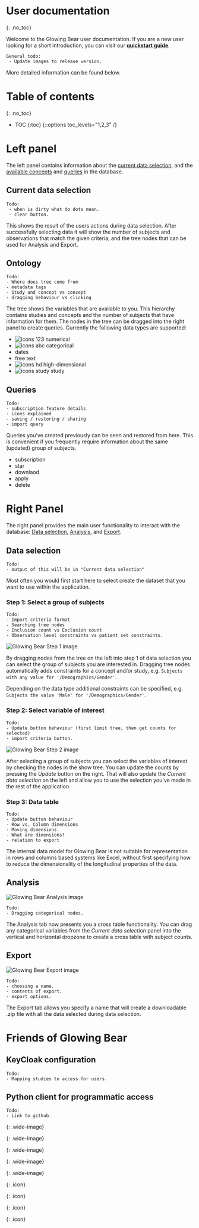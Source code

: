 # User documentation
{: .no_toc}

Welcome to the Glowing Bear user documentation. If you are a new user looking for a short introduction, 
you can visit our **[quickstart guide](/docs/quickstart)**.


```
General todo:
 - Update images to release version.
```

More detailed information can be found below.

# Table of contents
{: .no_toc}

* TOC
{:toc}
{::options toc_levels="1,2,3" /}


# Left panel
The left panel contains information about the [current data selection](#current-data-selection), 
and  the [available concepts](#ontology) and [queries](#queries) in the database.

## Current data selection

```
Todo:
 - when is dirty what do dots mean.
 - clear button.
```

This shows the result of the users actions during data selection. After successfully selecting data 
it will show the number of subjects and observations that match the given criteria, and the tree nodes
that can be used for Analysis and Export.


## Ontology
```
Todo:
- Where does tree come from
- metadata tags
- Study and concept vs concept
- dragging behaviour vs clicking
```

The tree shows the variables that are available to you. This hierarchy contains studies and concepts
and the number of subjects that have information for them. The nodes in the tree can be dragged into
the right panel to create queries. Currently the following data types are supported:

- ![icons 123][icons_123] numerical
- ![icons abc][icons_abc] categorical
- <span class="icon fa fa-calendar-o"></span> dates
- <span class="icon fa fa-newspaper-o"></span> free text
- ![icons hd][icons_hd] high-dimensional
- ![icons study][icons_study] study

## Queries

```
Todo:
- subscription feature details
- icons explained
- saving / restoring / sharing
- import query
```

Queries you've created previously can be seen and restored from here. This is convenient if you
frequently require information about the same (updated) group of subjects. 

- <span class="icon fa fa-rss"></span> subscription
- <span class="icon fa fa-star-o"></span> star
- <span class="icon fa fa-download"></span> downlaod
- <span class="icon fa fa-arrow-right"></span> apply
- <span class="icon fa fa-times"></span> delete

# Right Panel

The right panel provides the main user functionality to interact with the database:
[Data selection](#data-selection), [Analysis](#analysis), and [Export](#export).

## Data selection

```
Todo:
- output of this will be in "Current data selection"
```

Most often you would first start here to select create the dataset that you want to use within 
the application.

### Step 1: Select a group of subjects

```
Todo:
- Import criteria format
- Searching tree nodes
- Inclusion count vs Exclusion count
- Observation level constraints vs patient set constraints.
```


![Glowing Bear Step 1 image][gb_step1]

By dragging nodes from the tree on the left into step 1 of data selection you can select the group
of subjects you are interested in. Dragging tree nodes automatically adds constraints for a concept and/or study, 
e.g. ``Subjects with any value for '/Demographics/Gender'``.

Depending on the data type additional constraints can be specified, e.g. ``Subjects the value 'Male' for '/Demographics/Gender'``.

### Step 2: Select variable of interest

```
Todo:
- Update button behaviour (first limit tree, then get counts for selected)
- import criteria button.
```

![Glowing Bear Step 2 image][gb_step2]

After selecting a group of subjects you can select the variables of interest by checking the nodes in the 
show tree. You can update the counts by pressing the *Update* button on the right. That will also 
update the *Current data selection* on the left and allow you to use the selection you've made in the
rest of the application.

### Step 3: Data table

```
Todo:
- Update button behaviour
- Row vs. Column dimensions
- Moving dimensions.
- What are dimensions?
- relation to export
```

The internal data model for Glowing Bear is not suitable for representation in rows and columns based 
systems like Excel, without first specifying how to reduce the dimensionality of the 
longitudinal properties of the data.

## Analysis
![Glowing Bear Analysis image][gb_analysis]

```
Todo:
- Dragging categorical nodes.
```

The Analysis tab now presents you a cross table functionality. You can drag any categorical variables from
the *Current data selection* panel into the vertical and horizontal dropzone to create a cross table with 
subject counts.

## Export
![Glowing Bear Export image][gb_export]

```
Todo:
- choosing a name.
- contents of export.
- export options.
```

The Export tab allows you specify a name that will create a downloadable .zip file with all the data selected
during data selection.


# Friends of Glowing Bear

## KeyCloak configuration

```
Todo:
- Mapping studies to access for users.
```

## Python client for programmatic access

```
Todo:
- Link to github.
```

[gb_overview]: /docs/images/gb_overview.png
{: .wide-image}

[gb_step1]: /docs/images/gb_step1.png
{: .wide-image}

[gb_step2]: /docs/images/gb_step2.png
{: .wide-image}

[gb_export]: /docs/images/gb_export.png
{: .wide-image}

[gb_analysis]: /docs/images/gb_analysis.png
{: .wide-image}

[icons_123]: /docs/images/icons/123.svg
{: .icon}

[icons_abc]: /docs/images/icons/abc.svg
{: .icon}

[icons_hd]: /docs/images/icons/hd.svg
{: .icon}

[icons_study]: /docs/images/icons/study.svg 
{: .icon}

